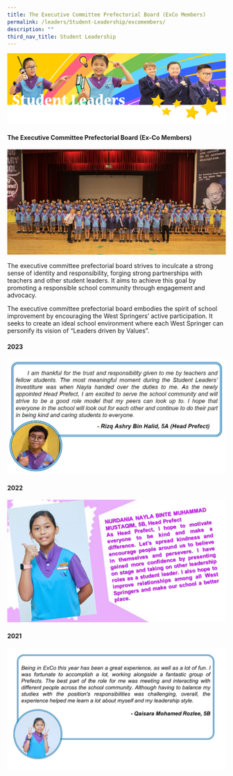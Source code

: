 ```yaml
---
title: The Executive Committee Prefectorial Board (ExCo Members)
permalink: /leaders/Student-Leadership/excomembers/
description: ""
third_nav_title: Student Leadership
---
```

![](/images/SLbanner.png)


#### The Executive Committee Prefectorial Board (Ex-Co Members)
#### 

![](/images/Leaders/img_0351.JPG)

The executive committee prefectorial board strives to inculcate a strong sense of identity and responsibility, forging strong partnerships with teachers and other student leaders. It aims to achieve this goal by promoting a responsible school community through engagement and advocacy.

The executive committee prefectorial board embodies the spirit of school improvement by encouraging the West Springers’ active participation. It seeks to create an ideal school environment where each West Springer can personify its vision of “Leaders driven by Values”.

#### 2023
![ashry](/images/ashryreflection.JPG)

#### 2022
![](/images/Nayla.jpg)

#### 2021
![](/images/Qaisara.jpg)